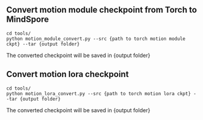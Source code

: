 ## Convert motion module checkpoint from Torch to MindSpore

```
cd tools/
python motion_module_convert.py --src {path to torch motion module ckpt} --tar {output folder}
```

The converted checkpoint will be saved in {output folder}


## Convert motion lora checkpoint

```
cd tools/
python motion_lora_convert.py --src {path to torch motion lora ckpt} --tar {output folder}
```

The converted checkpoint will be saved in {output folder}

